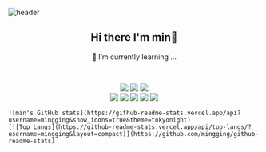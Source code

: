 ![header](https://capsule-render.vercel.app/api?type=waving&color=8DC6FF&height=300&section=header&text=mingging&fontSize=50&fontColor=ffffff)


  
<h2 align="center">Hi there I'm min👋</h2>
<p align="center">🌱 I’m currently learning ...</p>
<br />
<p align="center">
<a href="#"><img src="https://img.shields.io/badge/Swift-FA7343?style=flat-square&logo=Swift&logoColor=white"/></a>
<a href="#"><img src="https://img.shields.io/badge/iOS-000000?style=flat-square&logo=ios&logoColor=white"/></a>
<a href="#"><img src="https://img.shields.io/badge/Python-3776AB?style=flat-square&logo=python&logoColor=white"/></a>
<br />
<a href="#"><img src="https://img.shields.io/badge/React-61DAFB?style=flat-square&logo=React&logoColor=white"/></a>
<a href="#"><img src="https://img.shields.io/badge/Typescript-3178C6?style=flat-square&logo=Typescript&logoColor=white"/></a>
<a href="#"><img src="https://img.shields.io/badge/HTML-E34F26?style=flat-square&logo=HTML&logoColor=white"/></a>
<a href="#"><img src="https://img.shields.io/badge/CSS-1572B6?style=flat-square&logo=CSS&logoColor=white"/></a>
<a href="#"><img src="https://img.shields.io/badge/Javascript-F7DF1E?style=flat-square&logo=Javascript&logoColor=white"/></a>
</p>




<!--
**mingging/mingging** is a ✨ _special_ ✨ repository because its `README.md` (this file) appears on your GitHub profile.

Here are some ideas to get you started:

- 🔭 I’m currently working on ...
- 🌱 I’m currently learning ...
- 👯 I’m looking to collaborate on ...
- 🤔 I’m looking for help with ...
- 💬 Ask me about ...
- 📫 How to reach me: ...
- 😄 Pronouns: ...
- ⚡ Fun fact: ...
-->
 
```
![min's GitHub stats](https://github-readme-stats.vercel.app/api?username=mingging&show_icons=true&theme=tokyonight)
[![Top Langs](https://github-readme-stats.vercel.app/api/top-langs/?username=mingging&layout=compact)](https://github.com/mingging/github-readme-stats)
```
